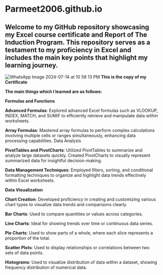# Parmeet2006.github.io
## Welcome to my GitHub repository showcasing my Excel course certificate and Report of The Induction Program. This repository serves as a testament to my proficiency in Excel and includes the main key points that highlight my learning journey.
	
![WhatsApp Image 2024-07-14 at 10 58 13 PM](https://github.com/user-attachments/assets/05bc9c7b-fac4-485d-9d71-5efc26ebca5c)
**This is the copy of my Certificate**

**The main things which I learned are as follows:**

**Formulas and Functions**

**Advanced Formulas**: Explored advanced Excel formulas such as VLOOKUP, INDEX, MATCH, and SUMIF to efficiently retrieve and manipulate data within worksheets.

**Array Formulas**: Mastered array formulas to perform complex calculations involving multiple cells or ranges simultaneously, enhancing data processing capabilities.
Data Analysis

**PivotTables and PivotCharts**: Utilized PivotTables to summarize and analyze large datasets quickly. Created PivotCharts to visually represent summarized data for insightful decision-making.

**Data Management Techniques**: Employed filters, sorting, and conditional formatting techniques to organize and highlight data trends effectively within Excel worksheets.

**Data Visualization**

**Chart Creation**: Developed proficiency in creating and customizing various chart types to visualize data trends and comparisons clearly.

**Bar Charts**: Used to compare quantities or values across categories.

**Line Charts**: Ideal for showing trends over time or continuous data series.

**Pie Charts**: Used to show parts of a whole, where each slice represents a proportion of the total.

**Scatter Plots**: Used to display relationships or correlations between two sets of data points.

**Histograms**: Used to visualize distribution of data within a dataset, showing frequency distribution of numerical data.
